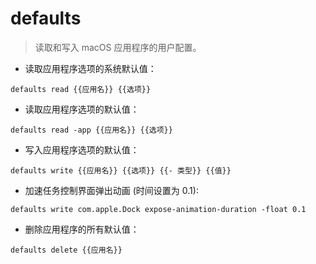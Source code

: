 # defaults

> 读取和写入 macOS 应用程序的用户配置。

- 读取应用程序选项的系统默认值：

`defaults read {{应用名}} {{选项}}`

- 读取应用程序选项的默认值：

`defaults read -app {{应用名}} {{选项}}`

- 写入应用程序选项的默认值：

`defaults write {{应用名}} {{选项}} {{- 类型}} {{值}}`

- 加速任务控制界面弹出动画 (时间设置为 0.1):

`defaults write com.apple.Dock expose-animation-duration -float 0.1`

- 删除应用程序的所有默认值：

`defaults delete {{应用名}}`
